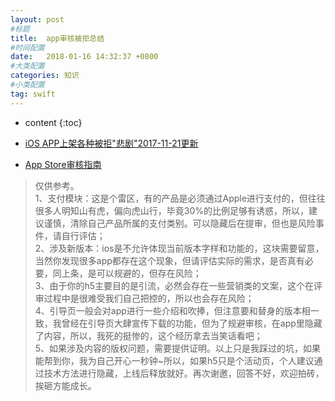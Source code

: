 ```yaml
---
layout: post
#标题
title:  app审核被拒总结
#时间配置
date:   2018-01-16 14:32:37 +0800
#大类配置
categories: 知识
#小类配置
tag: swift
---
```


* content
{:toc}

* <a href="https://www.jianshu.com/p/7f2ba34de4d8" target="_blank">iOS APP上架各种被拒"悲剧"2017-11-21更新</a><br>
* <a href="https://developer.apple.com/app-store/review/guidelines/cn/" target="_blank">App Store审核指南</a><br>


> 仅供参考。<br>
1、支付模块：这是个雷区，有的产品是必须通过Apple进行支付的，但往往很多人明知山有虎，偏向虎山行，毕竟30%的比例足够有诱惑，所以，建议谨慎，清除自己产品所属的支付类别。可以隐藏后在提审，但也是风险事件，请自行评估；<br>
2、涉及新版本：ios是不允许体现当前版本字样和功能的，这块需要留意，当然你发现很多app都存在这个现象，但请评估实际的需求，是否真有必要，同上条，是可以规避的，但存在风险；<br>
3、由于你的h5主要目的是引流，必然会存在一些营销类的文案，这个在评审过程中是很难受我们自己把控的，所以也会存在风险；<br>
4、引导页一般会对app进行一些介绍和吹捧，但注意要和替身的版本相一致，我曾经在引导页大肆宣传下载的功能，但为了规避审核，在app里隐藏了内容，所以，我死的挺惨的，这个经历拿去当笑话看吧；<br>
5、如果涉及内容的版权问题，需要提供证明。以上只是我踩过的坑，如果能帮到你，我为自己开心一秒钟~所以，如果h5只是个活动页，个人建议通过技术方法进行隐藏，上线后释放就好。再次谢邀，回答不好，欢迎拍砖，挨砸方能成长。